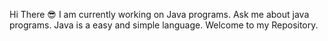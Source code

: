 Hi There 😎
   I am currently working on Java programs.
   Ask me about java programs.
   Java is a easy and simple language.
Welcome to my Repository.   
